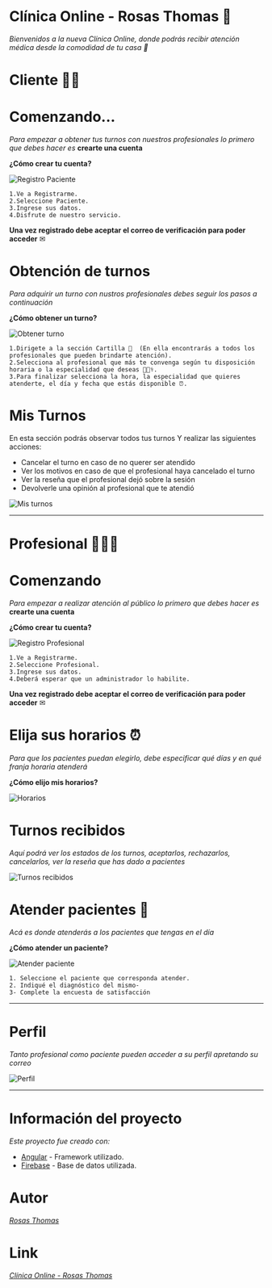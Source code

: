 # Clínica Online - Rosas Thomas 🏥

_Bienvenidos a la nueva Clínica Online, donde podrás recibir atención médica desde la comodidad de tu casa 🏡_

# Cliente 🧑🏽
# Comenzando... 
_Para empezar a obtener tus turnos con nuestros profesionales lo primero que debes hacer es_  **crearte una cuenta**

**¿Cómo crear tu cuenta?**

![Registro Paciente](https://github.com/rosasthomas/tpClinicaOnline/blob/master/readme_assets/registro.gif)
```
1.Ve a Registrarme.
2.Seleccione Paciente.
3.Ingrese sus datos.
4.Disfrute de nuestro servicio.
```

**Una vez registrado debe aceptar el correo de verificación para poder acceder** ✉

# Obtención de turnos
_Para adquirir un turno con nustros profesionales debes seguir los pasos a continuación_

**¿Cómo obtener un turno?**

![Obtener turno](https://github.com/rosasthomas/tpClinicaOnline/blob/master/readme_assets/pedir_turno.gif)
```
1.Dirigete a la sección Cartilla 📄  (En ella encontrarás a todos los profesionales que pueden brindarte atención).
2.Selecciona al profesional que más te convenga según tu disposición horaria o la especialidad que deseas 👩🏽‍⚕️.
3.Para finalizar selecciona la hora, la especialidad que quieres atenderte, el día y fecha que estás disponible ⏰.
```

# Mis Turnos
En esta sección podrás observar todos tus turnos
Y realizar las siguientes acciones:  
* Cancelar el turno en caso de no querer ser atendido
* Ver los motivos en caso de que el profesional haya cancelado el turno
* Ver la reseña que el profesional dejó sobre la sesión
* Devolverle una opinión al profesional que te atendió
                                      

![Mis turnos](https://github.com/rosasthomas/tpClinicaOnline/blob/master/readme_assets/mis_turnos.gif)

-----

# Profesional 👩🏽‍⚕️
# Comenzando 
_Para empezar a realizar atención al público lo primero que debes hacer es_ **crearte una cuenta**

**¿Cómo crear tu cuenta?**

![Registro Profesional](https://github.com/rosasthomas/tpClinicaOnline/blob/master/readme_assets/registro_Prof.gif)
```
1.Ve a Registrarme.
2.Seleccione Profesional.
3.Ingrese sus datos.
4.Deberá esperar que un administrador lo habilite.
```

**Una vez registrado debe aceptar el correo de verificación para poder acceder** ✉

# Elija sus horarios ⏰
_Para que los pacientes puedan elegirlo, debe especificar qué días y en qué franja horaria atenderá_

**¿Cómo elijo mis horarios?**

![Horarios](https://github.com/rosasthomas/tpClinicaOnline/blob/master/readme_assets/horarios.png)


# Turnos recibidos
_Aquí podrá ver los estados de los turnos, aceptarlos, rechazarlos, cancelarlos, ver la reseña que has dado a pacientes_


![Turnos recibidos](https://github.com/rosasthomas/tpClinicaOnline/blob/master/readme_assets/turnos_recibidos.png)


# Atender pacientes 🔬
_Acá es donde atenderás a los pacientes que tengas en el día_

**¿Cómo atender un paciente?**

![Atender paciente](https://github.com/rosasthomas/tpClinicaOnline/blob/master/readme_assets/atender.gif)
```
1. Seleccione el paciente que corresponda atender.
2. Indiqué el diagnóstico del mismo-
3- Complete la encuesta de satisfacción
```

-----
# Perfil
_Tanto profesional como paciente pueden acceder a su perfil apretando su correo_

![Perfil](https://github.com/rosasthomas/tpClinicaOnline/blob/master/readme_assets/perfil.gif)

-----

# Información del proyecto

_Este proyecto fue creado con:_
* [Angular](https://angular.io/) - Framework utilizado.
* [Firebase](https://firebase.google.com/) - Base de datos utilizada.

# Autor
_[Rosas Thomas](https://github.com/rosasthomas)_

# Link
_[Clínica Online - Rosas Thomas](https://clinica-online-rosas-thomas.herokuapp.com/login)_
